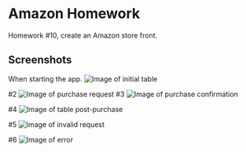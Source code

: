 # Amazon Homework
Homework #10, create an Amazon store front.

## Screenshots

When starting the app.
![Image of initial table](https://imgur.com/a/s02WEyY.png)

#2
![Image of purchase request](https://imgur.com/a/h9iRTO4.png)
#3
![Image of purchase confirmation](https://imgur.com/a/ZacRrCV.png)

#4
![Image of table post-purchase](http://i.imgur.com/aYBEFL8.png)

#5
![Image of invalid request](http://i.imgur.com/K9P2Mje.png)

#6
![Image of error](http://i.imgur.com/f650Zau.png)

